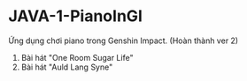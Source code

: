 # JAVA-1-PianoInGI
Ứng dụng chơi piano trong Genshin Impact. (Hoàn thành ver 2)

1. Bài hát "One Room Sugar Life"
2. Bài hát "Auld Lang Syne"